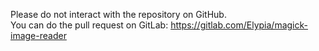 Please do not interact with the repository on GitHub.  
You can do the pull request on GitLab: https://gitlab.com/Elypia/magick-image-reader

